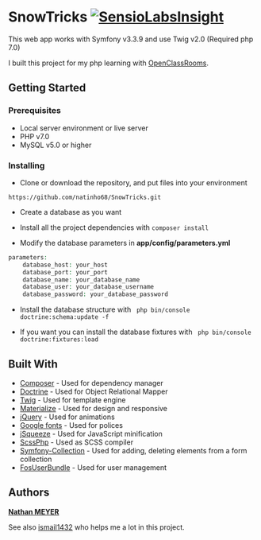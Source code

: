 
# SnowTricks [![SensioLabsInsight](https://insight.sensiolabs.com/projects/91082ddc-cd1f-4afe-ba83-a26626e16238/mini.png)](https://insight.sensiolabs.com/projects/91082ddc-cd1f-4afe-ba83-a26626e16238)

This web app works with Symfony v3.3.9 and use Twig v2.0 (Required php 7.0)

I built this project for my php learning with [OpenClassRooms](https://openclassrooms.com/).

## Getting Started


### Prerequisites

* Local server environment or live server
* PHP v7.0
* MySQL v5.0 or higher


### Installing



* Clone or download the repository, and put files into your environment

```
https://github.com/natinho68/SnowTricks.git
```

* Create a database as you want

* Install all the project dependencies with ``` composer install ```

* Modify the database parameters in **app/config/parameters.yml**

```php
parameters:
    database_host: your_host
    database_port: your_port
    database_name: your_database_name
    database_user: your_database_username
    database_password: your_database_password
```
* Install the database structure with ``` php bin/console doctrine:schema:update -f```

* If you want you can install the database fixtures with ``` php bin/console doctrine:fixtures:load```

## Built With

* [Composer](https://getcomposer.org/) - Used for dependency manager
* [Doctrine](https://github.com/doctrine/doctrine2) - Used for Object Relational Mapper
* [Twig](https://twig.sensiolabs.org/) - Used for template engine
* [Materialize](http://materializecss.com/) - Used for design and responsive
* [jQuery](https://rometools.github.io/rome/) - Used for animations
* [Google fonts](https://fonts.google.com/) - Used for polices
* [jSqueeze](https://github.com/tchwork/jsqueeze) - Used for JavaScript minification
* [ScssPhp](https://github.com/leafo/scssphp) - Used as SCSS compiler
* [Symfony-Collection](https://github.com/ninsuo/symfony-collection) - Used for adding, deleting elements from a form collection
* [FosUserBundle](https://github.com/FriendsOfSymfony/FOSUserBundle) - Used for user management

## Authors

[**Nathan MEYER**](https://github.com/natinho68)

See also [ismail1432](https://github.com/ismail1432) who helps me a lot in this project.